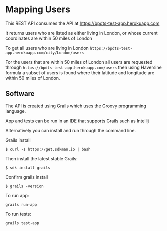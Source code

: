 # Mapping Users

This REST API consumes the API at https://bpdts-test-app.herokuapp.com

It returns users who are listed as either living in London, or whose current coordinates are within 50 miles of London

To get all users who are living in London  `https://bpdts-test-app.herokuapp.com/city/London/users`

For the users that are within 50 miles of London all users are requested through `https://bpdts-test-app.herokuapp.com/users` then using Haversine formula a subset of users is found where their latitude and longitude are within 50 miles of London.

## Software

The API is created using Grails which uses the Groovy programming language.

App and tests can be run in an IDE that supports Grails such as Intellij 

Alternatively you can install and run through the command line. 

Grails install

`$ curl -s https://get.sdkman.io | bash`

Then install the latest stable Grails:

`$ sdk install grails`

Confirm grails install

`$ grails -version`

To run app:

`grails run-app`

To run tests:

`grails test-app`